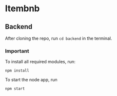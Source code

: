 # Itembnb

## Backend 

After cloning the repo, run `cd backend` in the terminal.

### Important
To install all required modules, run:
```
npm install
```

To start the node app, run
```
npm start
```